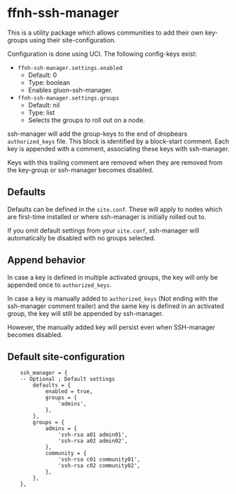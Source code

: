 # ffnh-ssh-manager

This is a utility package which allows communities to add their own key-groups using their site-configuration.

Configuration is done using UCI. The following config-keys exist:

- `ffnh-ssh-manager.settings.enabled`
  - Default: 0
  - Type: boolean
  - Enables gluon-ssh-manager.
- `ffnh-ssh-manager.settings.groups`
  - Default: nil
  - Type: list
  - Selects the groups to roll out on a node.

ssh-manager will add the group-keys to the end of dropbears `authorized_keys` file.
This block is identified by a block-start comment. Each key is appended with a comment, associating
these keys with ssh-manager.

Keys with this trailing comment are removed when they are removed from the key-group or ssh-manager becomes
disabled.


## Defaults

Defaults can be defined in the `site.conf`. These will apply to nodes which are first-time installed or where
ssh-manager is initially rolled out to.

If you omit default settings from your `site.conf`, ssh-manager will automatically be disabled with no groups
selected.


## Append behavior

In case a key is defined in multiple activated groups, the key will only be appended once to `authorized_keys`.

In case a key is manually added to `authorized_keys` (Not ending with the ssh-manager comment trailer) and
the same key is defined in an activated group, the key will still be appended by ssh-manager.

However, the manually added key will persist even when SSH-manager becomes disabled.


## Default site-configuration

```
	ssh_manager = {
    -- Optional ; Default settings
		defaults = {
			enabled = true,
			groups = {
				'admins',
			},
		},
		groups = {
			admins = {
				'ssh-rsa a01 admin01',
				'ssh-rsa a02 admin02',
			},
			community = {
				'ssh-rsa c01 community01',
				'ssh-rsa c02 community02',
			},
		},
	},
```
